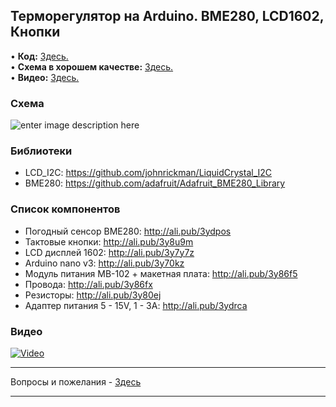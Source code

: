 ## Терморегулятор на Arduino. BME280, LCD1602, Кнопки

• **Код:** [Здесь.](/all_here/119/code.txt)  
• **Схема в хорошем качестве:** [Здесь.](https://i.imgur.com/3hOUHww.jpg)  
• **Видео:** [Здесь.](https://youtu.be/EIGuOLGFjwg)  

### Схема
![enter image description here](https://i.imgur.com/3hOUHww.jpg)

### Библиотеки
- LCD_I2C: https://github.com/johnrickman/LiquidCrystal_I2C
- BME280: https://github.com/adafruit/Adafruit_BME280_Library

### Список компонентов
- Погодный сенсор BME280: http://ali.pub/3ydpos  
- Тактовые кнопки: http://ali.pub/3y8u9m  
- LCD дисплей 1602: http://ali.pub/3y7y7z  
- Arduino nano v3: http://ali.pub/3y70kz  
- Модуль питания MB-102 + макетная плата: http://ali.pub/3y86f5  
- Провода: http://ali.pub/3y86fx  
- Резисторы: http://ali.pub/3y80ej  
- Адаптер питания 5 - 15V, 1 - 3A: http://ali.pub/3ydrca  

### Видео
[![Video](https://img.youtube.com/vi/EIGuOLGFjwg/maxresdefault.jpg)](https://youtu.be/EIGuOLGFjwg)

---

Вопросы и пожелания - [Здесь](https://www.youtube.com/c/Bytevideo/)

---
